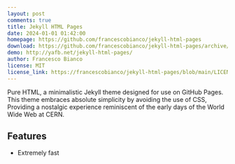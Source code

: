 ```yaml
---
layout: post
comments: true
title: Jekyll HTML Pages
date: 2024-01-01 01:42:00
homepage: https://github.com/francescobianco/jekyll-html-pages
download: https://github.com/francescobianco/jekyll-html-pages/archive/gh-pages.zip
demo: http://yafb.net/jekyll-html-pages/
author: Francesco Bianco
license: MIT
license_link: https://francescobianco/jekyll-html-pages/blob/main/LICENSE
---
```


Pure HTML, a minimalistic Jekyll theme designed for use on GitHub Pages. This theme embraces absolute simplicity by avoiding the use of CSS,
Providing a nostalgic experience reminiscent of the early days of the World Wide Web at CERN.

## Features

* Extremely fast
